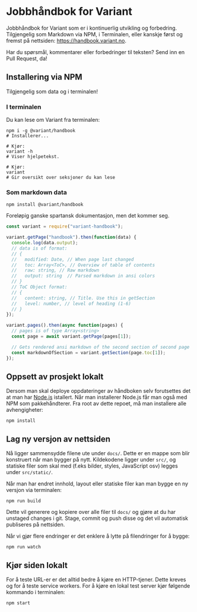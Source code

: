 # Jobbhåndbok for Variant

Jobbhåndbok for Variant som er i kontinuerlig utvikling og forbedring.
Tilgjengelig som Markdown via NPM, i Terminalen, eller kanskje først og fremst
på nettsiden: https://handbook.variant.no.

Har du spørsmål, kommentarer eller forbedringer til teksten? Send inn en Pull
Request, da!

## Installering via NPM

Tilgjengelig som data og i terminalen!

### I terminalen

Du kan lese om Variant fra terminalen:

```shell
npm i -g @variant/handbook
# Installerer...

# Kjør:
variant -h
# Viser hjelpetekst.

# Kjør:
variant
# Gir oversikt over seksjoner du kan lese
```

### Som markdown data

```shell
npm install @variant/handbook
```

Foreløpig ganske spartansk dokumentasjon, men det kommer seg.

```js
const variant = require("variant-handbook");

variant.getPage("handbook").then(function(data) {
  console.log(data.output);
  // data is of format:
  // {
  //   modified: Date, // When page last changed
  //   toc: Array<ToC>, // Overview of table of contents
  //   raw: string, // Raw markdown
  //   output: string  // Parsed markdown in ansi colors
  // }
  // ToC Object format:
  // {
  //   content: string, // Title. Use this in getSection
  //   level: number, // level of heading (1-6)
  // }
});

variant.pages().then(async function(pages) {
  // pages is of type Array<string>
  const page = await variant.getPage(pages[1]);

  // Gets rendered ansi markdown of the second section of second page
  const markdownOfSection = variant.getSection(page.toc[1]);
});
```

## Oppsett av prosjekt lokalt

Dersom man skal deploye oppdateringer av håndboken selv forutsettes det at man
har [Node.js](https://nodejs.org/en/) istallert. Når man installerer Node.js får
man også med NPM som pakkehåndterer. Fra root av dette repoet, må man installere
alle avhengigheter:

```shell
npm install
```

## Lag ny versjon av nettsiden

Nå ligger sammensydde filene ute under `docs/`. Dette er en mappe som blir
konstruert når man bygger på nytt. Kildekodene ligger under `src/`, og statiske
filer som skal med (f.eks bilder, styles, JavaScript osv) legges under
`src/static/`.

Når man har endret innhold, layout eller statiske filer kan man bygge en ny
versjon via terminalen:

```shell
npm run build
```

Dette vil generere og kopiere over alle filer til `docs/` og gjøre at du har
unstaged changes i git. Stage, commit og push disse og det vil automatisk
publiseres på nettsiden.

Når vi gjør flere endringer er det enklere å lytte på filendringer for å bygge:

```shell
npm run watch
```

## Kjør siden lokalt

For å teste URL-er er det alltid bedre å kjøre en HTTP-tjener. Dette kreves og
for å teste service workers. For å kjøre en lokal test server kjør følgende
kommando i terminalen:

```shell
npm start
```
